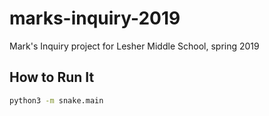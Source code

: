 # marks-inquiry-2019
Mark's Inquiry project for Lesher Middle School, spring 2019

## How to Run It

```bash
python3 -m snake.main
```
